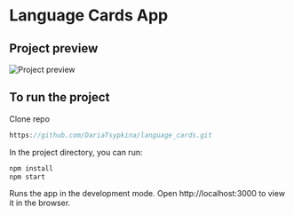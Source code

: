 # Language Cards App

## Project preview

![Project preview](/src/assets/screenshots/lang_app.gif)

## To run the project

Clone repo
```javascript
https://github.com/DariaTsypkina/language_cards.git
```

In the project directory, you can run:

```javascript
npm install
npm start
```

Runs the app in the development mode.
Open http://localhost:3000 to view it in the browser.
